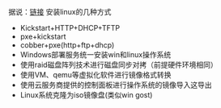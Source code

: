 据说：[链接](https://blog.csdn.net/enweitech/article/details/79174896)
安装linux的几种方式
+ Kickstart+HTTP+DHCP+TFTP
+ pxe+kickstart
+ cobber+pxe(http+ftp+dhcp)
+ Windows部署服务统一安装win和linux操作系统
+ 使用raid磁盘阵列技术进行磁盘同步对拷（前提硬件环境相同）
+ 使用VM、qemu等虚拟化软件进行镜像格式转换
+ 使用云服务商提供的控制面板进行操作系统的镜像导入这导出
+ Linux系统克隆为iso镜像盘(类似win gost)
